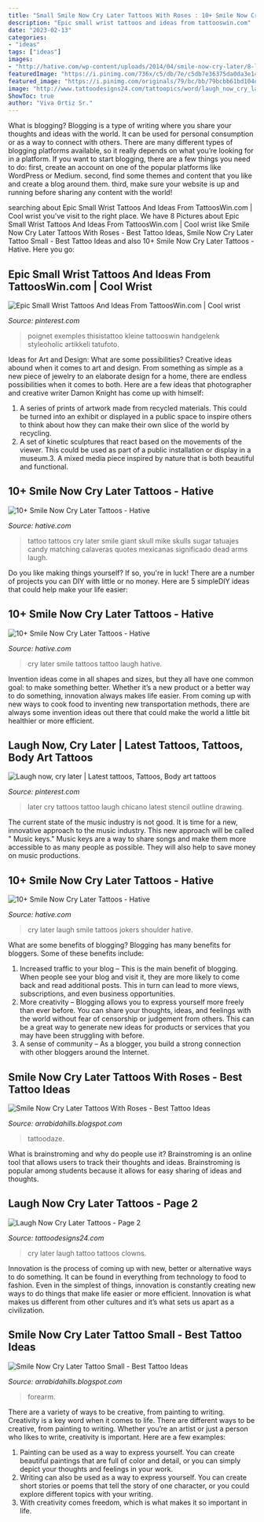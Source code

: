 ```yaml
---
title: "Small Smile Now Cry Later Tattoos With Roses : 10+ Smile Now Cry Later Tattoos"
description: "Epic small wrist tattoos and ideas from tattooswin.com"
date: "2023-02-13"
categories:
- "ideas"
tags: ["ideas"]
images:
- "http://hative.com/wp-content/uploads/2014/04/smile-now-cry-later/8-laugh-now-cry-later-jokers-on-shoulder.jpg"
featuredImage: "https://i.pinimg.com/736x/c5/db/7e/c5db7e36375da0da3e14dae2cc1ff3d5--small-wrist-tattoos-jewelry.jpg"
featured_image: "https://i.pinimg.com/originals/79/bc/bb/79bcbb61bd104d8fc9223e0ae8885477.jpg"
image: "http://www.tattoodesigns24.com/tattoopics/word/laugh_now_cry_later/laugh_now_cry_later_tattoo_3.jpg"
ShowToc: true
author: "Viva Ortiz Sr."
---
```



What is blogging?
Blogging is a type of writing where you share your thoughts and ideas with the world. It can be used for personal consumption or as a way to connect with others. There are many different types of blogging platforms available, so it really depends on what you’re looking for in a platform. If you want to start blogging, there are a few things you need to do: first, create an account on one of the popular platforms like WordPress or Medium. second, find some themes and content that you like and create a blog around them. third, make sure your website is up and running before sharing any content with the world!

	

		
searching about Epic Small Wrist Tattoos And Ideas From TattoosWin.com | Cool wrist you've visit to the right place. We have 8 Pictures about Epic Small Wrist Tattoos And Ideas From TattoosWin.com | Cool wrist like Smile Now Cry Later Tattoos With Roses - Best Tattoo Ideas, Smile Now Cry Later Tattoo Small - Best Tattoo Ideas and also 10+ Smile Now Cry Later Tattoos - Hative. Here you go:
		
    
## Epic Small Wrist Tattoos And Ideas From TattoosWin.com | Cool Wrist

<img loading=lazy src="https://i.pinimg.com/736x/c5/db/7e/c5db7e36375da0da3e14dae2cc1ff3d5--small-wrist-tattoos-jewelry.jpg" onerror="this.onerror=null;this.src='https://tse2.mm.bing.net/th?id=OIP.NB1Sn4usU9OmbnN7SzbyeAHaF6&amp;pid=15.1';" alt="Epic Small Wrist Tattoos And Ideas From TattoosWin.com | Cool wrist">

_Source: pinterest.com_

>poignet exemples thisistattoo kleine tattooswin handgelenk styleoholic artikkeli tatufoto. 

	

Ideas for Art and Design: What are some possibilities?
Creative ideas abound when it comes to art and design. From something as simple as a new piece of jewelry to an elaborate design for a home, there are endless possibilities when it comes to both. Here are a few ideas that photographer and creative writer Damon Knight has come up with himself:
1. A series of prints of artwork made from recycled materials. This could be turned into an exhibit or displayed in a public space to inspire others to think about how they can make their own slice of the world by recycling.
2. A set of kinetic sculptures that react based on the movements of the viewer. This could be used as part of a public installation or display in a museum.3. A mixed media piece inspired by nature that is both beautiful and functional.

    
## 10+ Smile Now Cry Later Tattoos - Hative

<img loading=lazy src="http://hative.com/wp-content/uploads/2014/04/smile-now-cry-later/10-skulls-arm-tattoo.jpg" onerror="this.onerror=null;this.src='https://tse1.mm.bing.net/th?id=OIP.9gfivShF169C9L-WqSuWugHaLJ&amp;pid=15.1';" alt="10+ Smile Now Cry Later Tattoos - Hative">

_Source: hative.com_

>tattoo tattoos cry later smile giant skull mike skulls sugar tatuajes candy matching calaveras quotes mexicanas significado dead arms laugh. 

	

Do you like making things yourself? If so, you're in luck! There are a number of projects you can DIY with little or no money. Here are 5 simpleDIY ideas that could help make your life easier: 

    
## 10+ Smile Now Cry Later Tattoos - Hative

<img loading=lazy src="https://hative.com/wp-content/uploads/2014/04/smile-now-cry-later/6-laugh-now-cry-later-tattoo.jpg" onerror="this.onerror=null;this.src='https://tse1.mm.bing.net/th?id=OIP.YKokzShUpSOAXpErs-F_EwHaIT&amp;pid=15.1';" alt="10+ Smile Now Cry Later Tattoos - Hative">

_Source: hative.com_

>cry later smile tattoos tattoo laugh hative. 

	

Invention ideas come in all shapes and sizes, but they all have one common goal: to make something better. Whether it’s a new product or a better way to do something, innovation always makes life easier. From coming up with new ways to cook food to inventing new transportation methods, there are always some invention ideas out there that could make the world a little bit healthier or more efficient.

    
## Laugh Now, Cry Later | Latest Tattoos, Tattoos, Body Art Tattoos

<img loading=lazy src="https://i.pinimg.com/originals/c1/e5/a2/c1e5a20d8032984e98b684b2a6352a01.jpg" onerror="this.onerror=null;this.src='https://tse1.mm.bing.net/th?id=OIP.CBq3MmLN-phbhEME3P51SwHaNK&amp;pid=15.1';" alt="Laugh now, cry later | Latest tattoos, Tattoos, Body art tattoos">

_Source: pinterest.com_

>later cry tattoos tattoo laugh chicano latest stencil outline drawing. 

	

The current state of the music industry is not good. It is time for a new, innovative approach to the music industry. This new approach will be called " Music keys." Music keys are a way to share songs and make them more accessible to as many people as possible. They will also help to save money on music productions.

    
## 10+ Smile Now Cry Later Tattoos - Hative

<img loading=lazy src="http://hative.com/wp-content/uploads/2014/04/smile-now-cry-later/8-laugh-now-cry-later-jokers-on-shoulder.jpg" onerror="this.onerror=null;this.src='https://tse1.mm.bing.net/th?id=OIP.RY3Yi3ieNQMQeN0H5GENaQHaJ4&amp;pid=15.1';" alt="10+ Smile Now Cry Later Tattoos - Hative">

_Source: hative.com_

>cry later laugh smile tattoos jokers shoulder hative. 

	

What are some benefits of blogging?
Blogging has many benefits for bloggers. Some of these benefits include: 
1. Increased traffic to your blog – This is the main benefit of blogging. When people see your blog and visit it, they are more likely to come back and read additional posts. This in turn can lead to more views, subscriptions, and even business opportunities. 
2. More creativity – Blogging allows you to express yourself more freely than ever before. You can share your thoughts, ideas, and feelings with the world without fear of censorship or judgement from others. This can be a great way to generate new ideas for products or services that you may have been struggling with before. 
3. A sense of community – As a blogger, you build a strong connection with other bloggers around the Internet.

    
## Smile Now Cry Later Tattoos With Roses - Best Tattoo Ideas

<img loading=lazy src="https://i.pinimg.com/originals/ad/8e/48/ad8e48b68239faa66b66139580d647cb.jpg" onerror="this.onerror=null;this.src='https://tse3.mm.bing.net/th?id=OIP.yt2baCYNPaYzt7F0WscZPQHaMa&amp;pid=15.1';" alt="Smile Now Cry Later Tattoos With Roses - Best Tattoo Ideas">

_Source: arrabidahills.blogspot.com_

>tattoodaze. 

	

What is brainstroming and why do people use it?
Brainstroming is an online tool that allows users to track their thoughts and ideas. Brainstroming is popular among students because it allows for easy sharing of ideas and thoughts.

    
## Laugh Now Cry Later Tattoos - Page 2

<img loading=lazy src="http://www.tattoodesigns24.com/tattoopics/word/laugh_now_cry_later/laugh_now_cry_later_tattoo_3.jpg" onerror="this.onerror=null;this.src='https://tse3.mm.bing.net/th?id=OIP.WGS0RybAbeZqW1Mt3iYu6wHaJ8&amp;pid=15.1';" alt="Laugh Now Cry Later Tattoos - Page 2">

_Source: tattoodesigns24.com_

>cry later laugh tattoo tattoos clowns. 

	

Innovation is the process of coming up with new, better or alternative ways to do something. It can be found in everything from technology to food to fashion. Even in the simplest of things, innovation is constantly creating new ways to do things that make life easier or more efficient. Innovation is what makes us different from other cultures and it’s what sets us apart as a civilization.

    
## Smile Now Cry Later Tattoo Small - Best Tattoo Ideas

<img loading=lazy src="https://i.pinimg.com/originals/79/bc/bb/79bcbb61bd104d8fc9223e0ae8885477.jpg" onerror="this.onerror=null;this.src='https://tse4.mm.bing.net/th?id=OIP.J4slefvctJ_Fs4uI0T5F_AHaJ4&amp;pid=15.1';" alt="Smile Now Cry Later Tattoo Small - Best Tattoo Ideas">

_Source: arrabidahills.blogspot.com_

>forearm. 

	

There are a variety of ways to be creative, from painting to writing.
Creativity is a key word when it comes to life. There are different ways to be creative, from painting to writing. Whether you’re an artist or just a person who likes to write, creativity is important. Here are a few examples: 
1. Painting can be used as a way to express yourself. You can create beautiful paintings that are full of color and detail, or you can simply depict your thoughts and feelings in your work. 
2. Writing can also be used as a way to express yourself. You can create short stories or poems that tell the story of one character, or you could explore different topics with your writing. 
3. With creativity comes freedom, which is what makes it so important in life.

